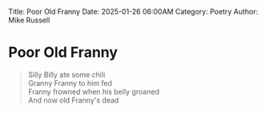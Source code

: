 Title: Poor Old Franny
Date: 2025-01-26 06:00AM
Category: Poetry
Author: Mike Russell
# Poor Old Franny

> Silly Billy ate some chili<br>
Granny Franny to him fed<br>
Franny frowned when his belly groaned<br>
And now old Franny's dead
